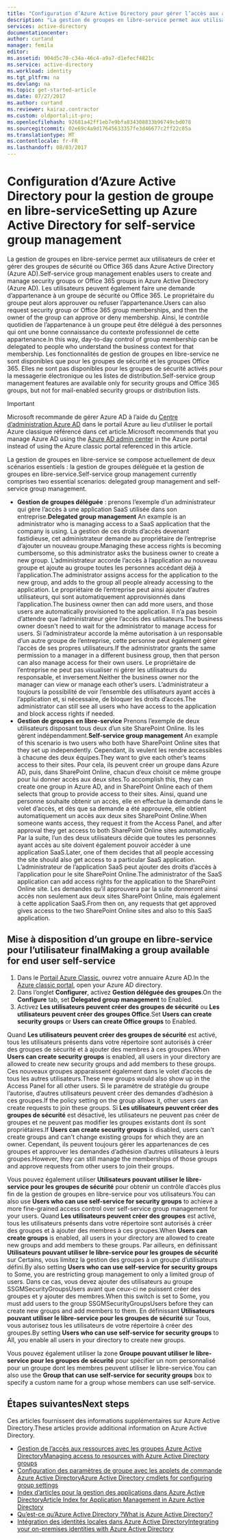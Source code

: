 ```yaml
---
title: "Configuration d’Azure Active Directory pour gérer l’accès aux applications en libre-service| Microsoft Docs"
description: "La gestion de groupes en libre-service permet aux utilisateurs de créer et de gérer des groupes de sécurité ou des groupes Office 365 dans Azure Active Directory. Elle leur offre aussi la possibilité de faire une demande d’appartenance à un groupe de sécurité ou à un groupe Office 365."
services: active-directory
documentationcenter: 
author: curtand
manager: femila
editor: 
ms.assetid: 904d5c70-c34a-46c4-a9a7-d1efecf4821c
ms.service: active-directory
ms.workload: identity
ms.tgt_pltfrm: na
ms.devlang: na
ms.topic: get-started-article
ms.date: 07/27/2017
ms.author: curtand
ms.reviewer: kairaz.contractor
ms.custom: oldportal;it-pro;
ms.openlocfilehash: 92681a42ff1eb7e9bfa834308833b96749cbd078
ms.sourcegitcommit: 02e69c4a9d17645633357fe3d46677c2ff22c85a
ms.translationtype: MT
ms.contentlocale: fr-FR
ms.lasthandoff: 08/03/2017
---
```

# <a name="setting-up-azure-active-directory-for-self-service-group-management"></a><span data-ttu-id="ca5f1-103">Configuration d’Azure Active Directory pour la gestion de groupe en libre-service</span><span class="sxs-lookup"><span data-stu-id="ca5f1-103">Setting up Azure Active Directory for self-service group management</span></span>
<span data-ttu-id="ca5f1-104">La gestion de groupes en libre-service permet aux utilisateurs de créer et gérer des groupes de sécurité ou Office 365 dans Azure Active Directory (Azure AD).</span><span class="sxs-lookup"><span data-stu-id="ca5f1-104">Self-service group management enables users to create and manage security groups or Office 365 groups in Azure Active Directory (Azure AD).</span></span> <span data-ttu-id="ca5f1-105">Les utilisateurs peuvent également faire une demande d’appartenance à un groupe de sécurité ou Office 365. Le propriétaire du groupe peut alors approuver ou refuser l’appartenance.</span><span class="sxs-lookup"><span data-stu-id="ca5f1-105">Users can also request security group or Office 365 group memberships, and then the owner of the group can approve or deny membership.</span></span> <span data-ttu-id="ca5f1-106">Ainsi, le contrôle quotidien de l’appartenance à un groupe peut être délégué à des personnes qui ont une bonne connaissance du contexte professionnel de cette appartenance.</span><span class="sxs-lookup"><span data-stu-id="ca5f1-106">In this way, day-to-day control of group membership can be delegated to people who understand the business context for that membership.</span></span> <span data-ttu-id="ca5f1-107">Les fonctionnalités de gestion de groupes en libre-service ne sont disponibles que pour les groupes de sécurité et les groupes Office 365. Elles ne sont pas disponibles pour les groupes de sécurité activés pour la messagerie électronique ou les listes de distribution.</span><span class="sxs-lookup"><span data-stu-id="ca5f1-107">Self-service group management features are available only for security groups and Office 365 groups, but not for mail-enabled security groups or distribution lists.</span></span>

> [!IMPORTANT]
> <span data-ttu-id="ca5f1-108">Microsoft recommande de gérer Azure AD à l’aide du [Centre d’administration Azure AD](https://aad.portal.azure.com) dans le portail Azure au lieu d’utiliser le portail Azure classique référencé dans cet article.</span><span class="sxs-lookup"><span data-stu-id="ca5f1-108">Microsoft recommends that you manage Azure AD using the [Azure AD admin center](https://aad.portal.azure.com) in the Azure portal instead of using the Azure classic portal referenced in this article.</span></span>

<span data-ttu-id="ca5f1-109">La gestion de groupes en libre-service se compose actuellement de deux scénarios essentiels : la gestion de groupes déléguée et la gestion de groupes en libre-service.</span><span class="sxs-lookup"><span data-stu-id="ca5f1-109">Self-service group management currently comprises two essential scenarios: delegated group management and self-service group management.</span></span>

* <span data-ttu-id="ca5f1-110">**Gestion de groupes déléguée** : prenons l’exemple d’un administrateur qui gère l’accès à une application SaaS utilisée dans son entreprise.</span><span class="sxs-lookup"><span data-stu-id="ca5f1-110">**Delegated group management** An example is an administrator who is managing access to a SaaS application that the company is using.</span></span> <span data-ttu-id="ca5f1-111">La gestion de ces droits d’accès devenant fastidieuse, cet administrateur demande au propriétaire de l’entreprise d’ajouter un nouveau groupe.</span><span class="sxs-lookup"><span data-stu-id="ca5f1-111">Managing these access rights is becoming cumbersome, so this administrator asks the business owner to create a new group.</span></span> <span data-ttu-id="ca5f1-112">L’administrateur accorde l’accès à l’application au nouveau groupe et ajoute au groupe toutes les personnes accédant déjà à l’application.</span><span class="sxs-lookup"><span data-stu-id="ca5f1-112">The administrator assigns access for the application to the new group, and adds to the group all people already accessing to the application.</span></span> <span data-ttu-id="ca5f1-113">Le propriétaire de l’entreprise peut ainsi ajouter d’autres utilisateurs, qui sont automatiquement approvisionnés dans l’application.</span><span class="sxs-lookup"><span data-stu-id="ca5f1-113">The business owner then can add more users, and those users are automatically provisioned to the application.</span></span> <span data-ttu-id="ca5f1-114">Il n’a pas besoin d’attendre que l’administrateur gère l’accès des utilisateurs.</span><span class="sxs-lookup"><span data-stu-id="ca5f1-114">The business owner doesn't need to wait for the administrator to manage access for users.</span></span> <span data-ttu-id="ca5f1-115">Si l’administrateur accorde la même autorisation à un responsable d’un autre groupe de l’entreprise, cette personne peut également gérer l’accès de ses propres utilisateurs.</span><span class="sxs-lookup"><span data-stu-id="ca5f1-115">If the administrator grants the same permission to a manager in a different business group, then that person can also manage access for their own users.</span></span> <span data-ttu-id="ca5f1-116">Le propriétaire de l’entreprise ne peut pas visualiser ni gérer les utilisateurs du responsable, et inversement.</span><span class="sxs-lookup"><span data-stu-id="ca5f1-116">Neither the business owner nor the manager can view or manage each other’s users.</span></span> <span data-ttu-id="ca5f1-117">L’administrateur a toujours la possibilité de voir l’ensemble des utilisateurs ayant accès à l’application et, si nécessaire, de bloquer les droits d’accès.</span><span class="sxs-lookup"><span data-stu-id="ca5f1-117">The administrator can still see all users who have access to the application and block access rights if needed.</span></span>
* <span data-ttu-id="ca5f1-118">**Gestion de groupes en libre-service** Prenons l’exemple de deux utilisateurs disposant tous deux d’un site SharePoint Online. Ils les gèrent indépendamment.</span><span class="sxs-lookup"><span data-stu-id="ca5f1-118">**Self-service group management** An example of this scenario is two users who both have SharePoint Online sites that they set up independently.</span></span> <span data-ttu-id="ca5f1-119">Cependant, ils veulent les rendre accessibles à chacune des deux équipes.</span><span class="sxs-lookup"><span data-stu-id="ca5f1-119">They want to give each other’s teams access to their sites.</span></span> <span data-ttu-id="ca5f1-120">Pour cela, ils peuvent créer un groupe dans Azure AD, puis, dans SharePoint Online, chacun d’eux choisit ce même groupe pour lui donner accès aux deux sites.</span><span class="sxs-lookup"><span data-stu-id="ca5f1-120">To accomplish this, they can create one group in Azure AD, and in SharePoint Online each of them selects that group to provide access to their sites.</span></span> <span data-ttu-id="ca5f1-121">Ainsi, quand une personne souhaite obtenir un accès, elle en effectue la demande dans le volet d’accès, et dès que sa demande a été approuvée, elle obtient automatiquement un accès aux deux sites SharePoint Online.</span><span class="sxs-lookup"><span data-stu-id="ca5f1-121">When someone wants access, they request it from the Access Panel, and after approval they get access to both SharePoint Online sites automatically.</span></span> <span data-ttu-id="ca5f1-122">Par la suite, l’un des deux utilisateurs décide que toutes les personnes ayant accès au site doivent également pouvoir accéder à une application SaaS.</span><span class="sxs-lookup"><span data-stu-id="ca5f1-122">Later, one of them decides that all people accessing the site should also get access to a particular SaaS application.</span></span> <span data-ttu-id="ca5f1-123">L’administrateur de l’application SaaS peut ajouter des droits d’accès à l’application pour le site SharePoint Online.</span><span class="sxs-lookup"><span data-stu-id="ca5f1-123">The administrator of the SaaS application can add access rights for the  application to the SharePoint Online site.</span></span> <span data-ttu-id="ca5f1-124">Les demandes qu’il approuvera par la suite donneront ainsi accès non seulement aux deux sites SharePoint Online, mais également à cette application SaaS.</span><span class="sxs-lookup"><span data-stu-id="ca5f1-124">From then on, any requests that get approved gives access to the two SharePoint Online sites and also to this SaaS application.</span></span>

## <a name="making-a-group-available-for-end-user-self-service"></a><span data-ttu-id="ca5f1-125">Mise à disposition d’un groupe en libre-service pour l’utilisateur final</span><span class="sxs-lookup"><span data-stu-id="ca5f1-125">Making a group available for end user self-service</span></span>
1. <span data-ttu-id="ca5f1-126">Dans le [Portail Azure Classic](https://manage.windowsazure.com), ouvrez votre annuaire Azure AD.</span><span class="sxs-lookup"><span data-stu-id="ca5f1-126">In the [Azure classic portal](https://manage.windowsazure.com), open your Azure AD directory.</span></span>
2. <span data-ttu-id="ca5f1-127">Dans l’onglet **Configurer**, activez **Gestion déléguée des groupes**.</span><span class="sxs-lookup"><span data-stu-id="ca5f1-127">On the **Configure** tab, set **Delegated group management** to Enabled.</span></span>
3. <span data-ttu-id="ca5f1-128">Activez **Les utilisateurs peuvent créer des groupes de sécurité** ou **Les utilisateurs peuvent créer des groupes Office**.</span><span class="sxs-lookup"><span data-stu-id="ca5f1-128">Set **Users can create security groups** or **Users can create Office groups** to Enabled.</span></span>

<span data-ttu-id="ca5f1-129">Quand **Les utilisateurs peuvent créer des groupes de sécurité** est activé, tous les utilisateurs présents dans votre répertoire sont autorisés à créer des groupes de sécurité et à ajouter des membres à ces groupes.</span><span class="sxs-lookup"><span data-stu-id="ca5f1-129">When **Users can create security groups** is enabled, all users in your directory are allowed to create new security groups and add members to these groups.</span></span> <span data-ttu-id="ca5f1-130">Ces nouveaux groupes apparaissent également dans le volet d’accès de tous les autres utilisateurs.</span><span class="sxs-lookup"><span data-stu-id="ca5f1-130">These new groups would also show up in the Access Panel for all other users.</span></span> <span data-ttu-id="ca5f1-131">Si le paramètre de stratégie du groupe l’autorise, d’autres utilisateurs peuvent créer des demandes d’adhésion à ces groupes.</span><span class="sxs-lookup"><span data-stu-id="ca5f1-131">If the policy setting on the group allows it, other users can create requests to join these groups.</span></span> <span data-ttu-id="ca5f1-132">Si **Les utilisateurs peuvent créer des groupes de sécurité** est désactivé, les utilisateurs ne peuvent pas créer de groupes et ne peuvent pas modifier les groupes existants dont ils sont propriétaires.</span><span class="sxs-lookup"><span data-stu-id="ca5f1-132">If **Users can create security groups** is disabled, users can't create groups and can't change existing groups for which they are an owner.</span></span> <span data-ttu-id="ca5f1-133">Cependant, ils peuvent toujours gérer les appartenances de ces groupes et approuver les demandes d’adhésion d’autres utilisateurs à leurs groupes.</span><span class="sxs-lookup"><span data-stu-id="ca5f1-133">However, they can still manage the memberships of those groups and approve requests from other users to join their groups.</span></span>

<span data-ttu-id="ca5f1-134">Vous pouvez également utiliser **Utilisateurs pouvant utiliser le libre-service pour les groupes de sécurité** pour obtenir un contrôle d’accès plus fin de la gestion de groupes en libre-service pour vos utilisateurs.</span><span class="sxs-lookup"><span data-stu-id="ca5f1-134">You can also use **Users who can use self-service for security groups** to achieve a more fine-grained access control over self-service group management for your users.</span></span> <span data-ttu-id="ca5f1-135">Quand **Les utilisateurs peuvent créer des groupes** est activé, tous les utilisateurs présents dans votre répertoire sont autorisés à créer des groupes et à ajouter des membres à ces groupes.</span><span class="sxs-lookup"><span data-stu-id="ca5f1-135">When **Users can create groups** is enabled, all users in your directory are allowed to create new groups and add members to these groups.</span></span> <span data-ttu-id="ca5f1-136">Par ailleurs, en définissant **Utilisateurs pouvant utiliser le libre-service pour les groupes de sécurité** sur Certains, vous limitez la gestion des groupes à un groupe d’utilisateurs défini.</span><span class="sxs-lookup"><span data-stu-id="ca5f1-136">By also setting **Users who can use self-service for security groups** to Some, you are restricting group management to only a limited group of users.</span></span> <span data-ttu-id="ca5f1-137">Dans ce cas, vous devez ajouter des utilisateurs au groupe SSGMSecurityGroupsUsers avant que ceux-ci ne puissent créer des groupes et y ajouter des membres.</span><span class="sxs-lookup"><span data-stu-id="ca5f1-137">When this switch is set to Some, you must add users to the group SSGMSecurityGroupsUsers before they can create new groups and add members to them.</span></span> <span data-ttu-id="ca5f1-138">En définissant **Utilisateurs pouvant utiliser le libre-service pour les groupes de sécurité** sur Tous, vous autorisez tous les utilisateurs de votre répertoire à créer des groupes.</span><span class="sxs-lookup"><span data-stu-id="ca5f1-138">By setting **Users who can use self-service for security groups** to All, you enable all users in your directory to create new groups.</span></span>

<span data-ttu-id="ca5f1-139">Vous pouvez également utiliser la zone **Groupe pouvant utiliser le libre-service pour les groupes de sécurité** pour spécifier un nom personnalisé pour un groupe dont les membres peuvent utiliser le libre-service.</span><span class="sxs-lookup"><span data-stu-id="ca5f1-139">You can also use the **Group that can use self-service for security groups** box to specify a custom name for a group whose members can use self-service.</span></span>

## <a name="next-steps"></a><span data-ttu-id="ca5f1-140">Étapes suivantes</span><span class="sxs-lookup"><span data-stu-id="ca5f1-140">Next steps</span></span>
<span data-ttu-id="ca5f1-141">Ces articles fournissent des informations supplémentaires sur Azure Active Directory.</span><span class="sxs-lookup"><span data-stu-id="ca5f1-141">These articles provide additional information on Azure Active Directory.</span></span>

* [<span data-ttu-id="ca5f1-142">Gestion de l’accès aux ressources avec les groupes Azure Active Directory</span><span class="sxs-lookup"><span data-stu-id="ca5f1-142">Managing access to resources with Azure Active Directory groups</span></span>](active-directory-manage-groups.md)
* [<span data-ttu-id="ca5f1-143">Configuration des paramètres de groupe avec les applets de commande Azure Active Directory</span><span class="sxs-lookup"><span data-stu-id="ca5f1-143">Azure Active Directory cmdlets for configuring group settings</span></span>](active-directory-accessmanagement-groups-settings-cmdlets.md)
* [<span data-ttu-id="ca5f1-144">Index d’articles pour la gestion des applications dans Azure Active Directory</span><span class="sxs-lookup"><span data-stu-id="ca5f1-144">Article Index for Application Management in Azure Active Directory</span></span>](active-directory-apps-index.md)
* [<span data-ttu-id="ca5f1-145">Qu’est-ce qu’Azure Active Directory ?</span><span class="sxs-lookup"><span data-stu-id="ca5f1-145">What is Azure Active Directory?</span></span>](active-directory-whatis.md)
* [<span data-ttu-id="ca5f1-146">Intégration des identités locales dans Azure Active Directory</span><span class="sxs-lookup"><span data-stu-id="ca5f1-146">Integrating your on-premises identities with Azure Active Directory</span></span>](active-directory-aadconnect.md)
